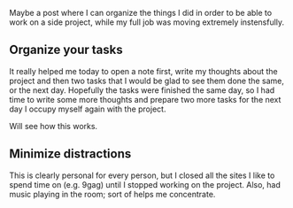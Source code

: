 Maybe a post where I can organize the things I did in order to be able to work on a side project, while my full job was moving extremely instensfully.

## Organize your tasks

It really helped me today to open a note first, write my thoughts about the project and then two tasks that I would be glad to see them done the same, or the next day. Hopefully the tasks were finished the same day, so I had time to write some more thoughts and prepare two more tasks for the next day I occupy myself again with the project.

Will see how this works.

## Minimize distractions

This is clearly personal for every person, but I closed all the sites I like to spend time on (e.g. 9gag) until I stopped working on the project. Also, had music playing in the room; sort of helps me concentrate.
